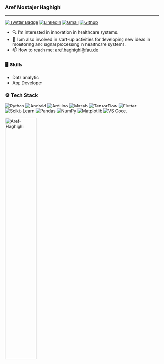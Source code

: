 ### Aref Mostajer Haghighi
___________________________________________________

[![Twitter Badge](https://img.shields.io/badge/-Twitter-1da1f2?labelColor=1da1f2&logo=twitter&logoColor=white&link=https://twitter.com/Aref_Haghighi12)](https://twitter.com/Aref_Haghighi12)
[![Linkedin](https://img.shields.io/badge/-LinkedIn-blue?style=flat&logo=Linkedin&logoColor=white)](https://www.linkedin.com/in/aref-mostajer-haghighi-58a300185/)
[![Gmail](https://img.shields.io/badge/-Gmail-c14438?style=flat&logo=Gmail&logoColor=white)](mailto:aref.haghighi@fau.de)
[![Github](https://img.shields.io/github/followers/hejazizo?label=Follow&style=social)](https://github.com/aref-haghighi)

- :mag: I’m interested in innovation in healthcare systems.
- 🌱 I am also involved in start-up activities for developing new ideas in monitoring and signal processing in healthcare systems.
- 📫 How to reach me: aref.haghighi@fau.de

### 🖥 Skills
- Data analytic
- App Developer

### ⚙️ Tech Stack
![Python](https://img.shields.io/badge/-Python-05122A?style=flat-square&logo=Python&color=353535) 
![Android](https://img.shields.io/badge/-Android-05122A?style=flat-square&logo=Android&color=353535) 
![Arduino](https://img.shields.io/badge/-Arduino-05122A?style=flat-square&logo=Arduino&color=353535) 
![Matlab](https://img.shields.io/badge/-Matlab-05122A?style=flat-square&logo=Matlab&color=353535) 
![TensorFlow](https://img.shields.io/badge/-TensorFlow-05122A?style=flat-square&logo=TensorFlow&color=353535)
![Flutter](https://img.shields.io/badge/-Flutter-05122A?style=flat-square&logo=Flutter&color=353535)
![Scikit-Learn](https://img.shields.io/badge/-Scikit_Learn-05122A?style=flat-square&logo=Scikit-Learn&color=353535) 
![Pandas](https://img.shields.io/badge/-Pandas-05122A?style=flat-square&logo=Pandas&color=353535) 
![NumPy](https://img.shields.io/badge/-NumPy-05122A?style=flat-square&logo=NumPy&color=353535) 
![Matplotlib](https://img.shields.io/badge/-Matplotlib-05122A?style=flat-square&logo=Matplotlib&color=353535) 
![VS Code](https://img.shields.io/badge/-VS_Code-05122A?style=flat-square&logo=Visual-Studio-Code&color=353535).


<div>
  <img width="45%" align="left" src="https://github-readme-stats.vercel.app/api/top-langs?username=Aref-Haghighi&show_icons=true&locale=en&layout=compact" alt="Aref-Haghighi" />
</div>


